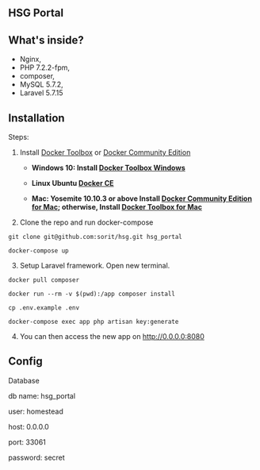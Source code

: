 ## HSG Portal

## What's inside?
* Nginx,
* PHP 7.2.2-fpm,
* composer,
* MySQL 5.7.2,
* Laravel 5.7.15

## Installation
Steps:

1. Install [Docker Toolbox](https://docs.docker.com/toolbox/overview/) or [Docker Community Edition](https://store.docker.com/search?type=edition&offering=community) 

   * **Windows 10: Install [Docker Toolbox Windows](https://docs.docker.com/docker-for-windows/)**
   
   * **Linux Ubuntu [Docker CE](https://docs.docker.com/install/linux/docker-ce/ubuntu/)**

   * **Mac: Yosemite 10.10.3 or above Install [Docker Community Edition for Mac](https://store.docker.com/editions/community/docker-ce-desktop-mac); otherwise, Install [Docker Toolbox for Mac](https://docs.docker.com/docker-for-mac/)**

2. Clone the repo and run docker-compose

```git clone git@github.com:sorit/hsg.git hsg_portal```

```docker-compose up```

3. Setup Laravel framework. Open new terminal.

```docker pull composer```

```docker run --rm -v $(pwd):/app composer install```

```cp .env.example .env```

```docker-compose exec app php artisan key:generate```

4. You can then access the new app on http://0.0.0.0:8080

## Config
Database

 db name: hsg_portal 
 
 user: homestead
 
 host: 0.0.0.0
 
 port: 33061
 
 password: secret


